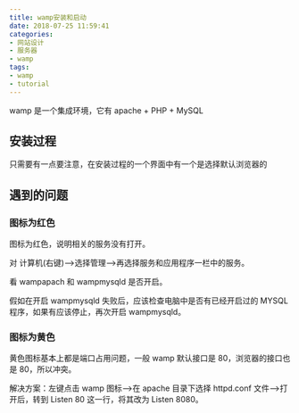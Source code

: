 ```yaml
---
title: wamp安装和启动
date: 2018-07-25 11:59:41
categories:
- 网站设计
- 服务器
- wamp
tags:
- wamp
- tutorial
---
```

wamp 是一个集成环境，它有 apache + PHP + MySQL

<!-- more -->

## 安装过程

只需要有一点要注意，在安装过程的一个界面中有一个是选择默认浏览器的

## 遇到的问题

### 图标为红色

图标为红色，说明相关的服务没有打开。

对 计算机(右键)——>选择管理——>再选择服务和应用程序一栏中的服务。

看 wampapach 和 wampmysqld 是否开启。

假如在开启 wampmysqld 失败后，应该检查电脑中是否有已经开启过的 MYSQL 程序，如果有应该停止，再次开启 wampmysqld。

### 图标为黄色

黄色图标基本上都是端口占用问题，一般 wamp 默认接口是 80，浏览器的接口也是 80，所以冲突。

解决方案：左键点击 wamp 图标——>在 apache 目录下选择 httpd.conf 文件——>打开后，转到 Listen 80 这一行，将其改为 Listen 8080。
